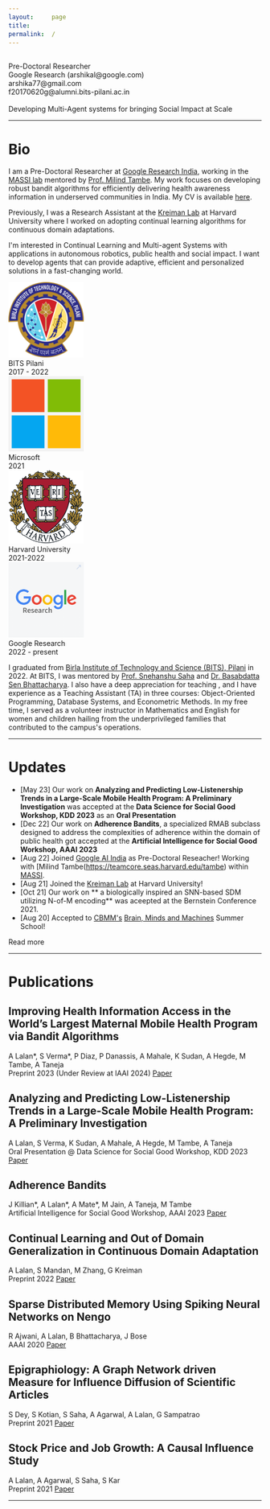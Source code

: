 ```yaml
---
layout:     page
title:
permalink:  /
---
```


<div class="row">
    <div class="col-sm-4 col-xs-8">
        <img style="width:150px; src="/img/Untitled design.jpg">
    </div>
    <div class="col-sm-6 col-xs-12" style="margin-bottom: 0;">
       Pre-Doctoral Researcher<br>
        Google Research (arshikal@google.com)<br>
        arshika77@gmail.com<br>
        f20170620g@alumni.bits-pilani.ac.in
        <br>
        <br>
        Developing Multi-Agent systems for bringing Social Impact at Scale
    </div>
</div>
<hr>


<a name="/bio"></a>
# Bio

I am a Pre-Doctoral Researcher at [Google Research India](https://research.google/locations/india/), working in the [MASSI lab](https://blog.google/technology/ai/30-new-ai-for-social-good-projects/) mentored by [Prof. Milind Tambe](https://teamcore.seas.harvard.edu/tambe). My work focuses on developing robust bandit algorithms for efficiently delivering health awareness information in underserved communities in India. My CV is available <a href="/img/CV_Arshika_AK.pdf" target="_blank">here</a>.

Previously, I was a Research Assistant at the [Kreiman Lab](https://klab.tch.harvard.edu/) at Harvard University where I worked on adopting continual learning algorithms for continuous domain adaptations.

I'm interested in Continual Learning and Multi-agent Systems with applications in autonomous robotics, public health and social impact. I want to develop agents that can provide adaptive, efficient and personalized solutions in a fast-changing world.

<div class="row" id="timeline-logos">
    <div class="col-lg-3">
        <div class="logo-wrap">
            <span class="helper"></span>
            <a href="//https://www.bits-pilani.ac.in/goa/"><img style="width:150px;" src="/img/logos/BITS_Pilani-Logo.svg.png"></a>
        </div>
        <div class="logo-desc">
            BITS Pilani<br>
            2017 - 2022
        </div>
    </div>
    <div class="col-lg-3">
        <div class="logo-wrap">
            <span class="helper"></span>
            <a href="//https://www.microsoft.com/en-in"><img style="width:150px;" src="/img/logos/Microsoft_logo.png"></a>
        </div>
        <div class="logo-desc">
            Microsoft<br>
            2021
        </div>
    </div>
    <div class="col-lg-3">
        <div class="logo-wrap">
            <span class="helper"></span>
            <a href="//https://www.harvard.edu/"><img style="width:150px;" src="/img/logos/Harvard_shield_wreath.png"></a>
        </div>
        <div class="logo-desc">
            Harvard University<br>
            2021-2022
        </div>
    </div>
    <div class="col-lg-3">
        <div class="logo-wrap">
            <span class="helper"></span>
            <a href="//https://research.google/locations/india/"><img style="width:150px;" src="/img/logos/Google-Research.png"></a>
        </div>
        <div class="logo-desc">
            Google Research<br>
            2022 - present
        </div>
    </div>
</div>


I graduated from [Birla Institute of Technology and Science (BITS), Pilani](https://www.bits-pilani.ac.in/goa/) in 2022. At BITS, I was mentored by [Prof. Snehanshu Saha](https://www.bits-pilani.ac.in/goa/snehanshu-saha/) and [Dr. Basabdatta Sen Bhattacharya](https://www.bits-pilani.ac.in/goa/basabdatta-bhattacharya/). I also have a deep appreciation for teaching , and I have experience as a Teaching Assistant (TA) in three courses: Object-Oriented Programming, Database Systems, and Econometric Methods. In my free time, I served as a volunteer instructor in Mathematics and English for women and children hailing from the underprivileged families that contributed to the campus's operations.

---

<a name="/news"></a>
# Updates
- [May 23] Our work on **Analyzing and Predicting Low-Listenership Trends in a Large-Scale Mobile Health Program: A Preliminary Investigation** was accepted at the **Data Science for Social Good Workshop, KDD 2023** as an **Oral Presentation**
- [Dec 22] Our work on **Adherence Bandits**, a specialized RMAB subclass designed to address the
complexities of adherence within the domain of public health got accepted at the **Artificial Intelligence for Social Good Workshop, AAAI 2023**
- [Aug 22] Joined [Google AI India](https://research.google/locations/india/) as Pre-Doctoral Reseacher! Working with [Milind Tambe(https://teamcore.seas.harvard.edu/tambe) within [MASSI](https://ai.google/social-good/).
- [Aug 21] Joined the [Kreiman Lab](https://klab.tch.harvard.edu/) at Harvard University!
- [Oct 21] Our work on ** a biologically inspired an SNN-based SDM utilizing N-of-M encoding** was aceepted at the Bernstein Conference 2021.
- [Aug 20] Accepted to [CBMM's](https://cbmm.mit.edu/) [Brain, Minds and Machines](https://cbmm.mit.edu/summer-school) Summer School!


<div id="read-more-button">
    <a nohref>Read more</a>
</div>

<hr>


<a name="/publications"></a>
# Publications

<a name="/youdescribe-descriptions-1"></a>
<h2 class="pubt">Improving Health Information Access in the World’s Largest Maternal Mobile
Health Program via Bandit Algorithms</h2>
<p class="pubd">
    <span class="authors">A Lalan*, S Verma*, P Diaz, P Danassis, A Mahale, K Sudan, A Hegde, M Tambe, A Taneja  </span> <br>
    <span class="conf">Preprint 2023 (Under Review at IAAI 2024)</span> <span class="links">
        <a target="_blank" href="">Paper</a>
    </span>
</p>
<!-- <img src="/img/aamas.png"> -->
<!-- <hr> -->

<a name="/youdescribe-descriptions-1"></a>
<h2 class="pubt">Analyzing and Predicting Low-Listenership Trends in a Large-Scale Mobile Health Program: A Preliminary Investigation</h2>
<p class="pubd">
    <span class="authors">A Lalan, S Verma, K Sudan, A Mahale, A Hegde, M Tambe, A Taneja</span><br> 
    <span class="conf">Oral Presentation @ Data Science for Social Good Workshop, KDD 2023</span>  <span class="links">
        <a target="_blank" href="https://tsrml2022.github.io">Paper</a>
    </span>
</p>
<!-- <img src="/img/aamas.png"> -->
<!-- <hr> -->


<a name="/youdescribe-descriptions-1"></a>
<h2 class="pubt">Adherence Bandits</h2>
<p class="pubd">
    <span class="authors">J Killian*, A Lalan*, A Mate*, M Jain, A Taneja, M Tambe</span> <br>
    <span class="conf">Artificial Intelligence for Social Good Workshop, AAAI 2023</span>  <span class="links">
        <a target="_blank" href="https://ojs.aaai.org/index.php/AAAI/article/view/21460">Paper</a>
    </span>
</p>
<!-- <img src="/img/aamas.png"> -->
<!-- <hr> -->


<a name="/youdescribe-descriptions-1"></a>
<h2 class="pubt">Continual Learning and Out of Domain Generalization in Continuous Domain Adaptation</h2>
<p class="pubd">
    <span class="authors">A Lalan, S Mandan, M Zhang, G Kreiman</span><br>
    <span class="conf">Preprint 2022</span>  <span class="links">
        <a target="_blank" href="http://www.ifaamas.org/Proceedings/aamas2021/pdfs/p1689.pdf">Paper</a>
    </span>
</p>
<!-- <img src="/img/aamas.png"> -->
<!-- <hr> -->

<a name="/habitat-objnav"></a>
<h2 class="pubt">Sparse Distributed Memory Using Spiking Neural Networks on Nengo</h2>
<p class="pubd">
    <span class="authors">R Ajwani, A Lalan, B Bhattacharya, J Bose</span><br>
    <span class="conf">AAAI 2020</span> 
    <span class="links">
        <a target="_blank" href="https://ojs.aaai.org/index.php/AAAI/article/view/7243">Paper</a>
    </span>
</p>
<!-- <img src="/img/written.png"> -->
<!-- <hr> -->

<a name="/forcenet"></a>
<h2 class="pubt">Epigraphiology: A Graph Network driven Measure for Influence Diffusion of Scientific Articles</h2>
<p class="pubd">
    <span class="authors">S Dey, S Kotian, S Saha, A Agarwal, A Lalan, G Sampatrao</span><br>
    <span class="conf">Preprint 2021</span>
    <span class="links">
        <a target="_blank" href="https://larel-ws.github.io/assets/pdfs/emergence_of_multilingualism_in_population_based_referential_games.pdf">Paper</a>
    </span>
</p>
<!-- <img src="/img/multilang.png"> -->
<!-- <hr> -->


<a name="/habitat-pointnav-aux"></a>
<h2 class="pubt">Stock Price and Job Growth: A Causal Influence Study</h2>
<p class="pubd">
    <span class="authors">A Lalan, A Agarwal, S Saha, S Kar</span><br>
    <span class="conf">Preprint 2021</span>
    <span class="links">
        <a target="_blank" href="https://dl.acm.org/doi/abs/10.1145/3371158.3371168">Paper</a>
    </span>
</p>
<!-- <img src="/img/damage-rl.png"> -->
<!-- <hr> -->


<script src="/js/jquery.min.js"></script>
<script type="text/javascript">
    $('ul:gt(0) li:gt(6)').hide();
    $('#read-more-button > a').click(function() {
        $('ul:gt(0) li:gt(6)').show();
        $('#read-more-button').hide();
    });
</script>

---
